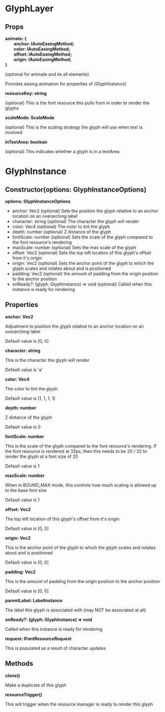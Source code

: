 # GlyphLayer

## Props

**animate: {<br>&emsp;&emsp;anchor: IAutoEasingMethod<Vec>;<br>&emsp;&emsp;color: IAutoEasingMethod<Vec>;<br>&emsp;&emsp;offset: IAutoEasingMethod<Vec>;<br>&emsp;&emsp;origin: IAutoEasingMethod<Vec>;<br>}**

(optional for animate and its all elements)

Provides easing animation for properties of [GlyphInstance]

**resourceKey: string**

(optional) This is the font resource this pulls from in order to render the glyphs

**scaleMode: ScaleMode**

(optional) This is the scaling strategy the glyph will use when text is involved

**inTextArea: boolean**

(optional) This indicates whether a glyph is in a textArea

# GlyphInstance

## Constructor(options: GlyphInstanceOptions)

**options: GlyphInstanceOptions**

* anchor: Vec2
  (optional) Sets the position the glyph relative to an anchor location on an overarching label
* character: string
  (optional) The character the glyph will render
* color: Vec4
  (optional) The color to tint the glyph
* depth: number
  (optional) Z distance of the glyph
* fontScale: number
  (optional) Sets the scale of the glyph compared to the font resource's rendering
* maxScale: number
  (optional) Sets the max scale of the glyph
* offset: Vec2
  (optional) Sets the top left location of this glyph's offset from it's origin
* origin: Vec2
  (optional) Sets the anchor point of the glyph to which the glyph scales and rotates about and is positioned
* padding: Vec2
  (optional) the amount of padding from the origin position to the anchor position
* onReady?: (glyph: GlyphInstance) => void
  (optional) Called when this instance is ready for rendering

## Properties

**anchor: Vec2**

Adjustment to position the glyph relative to an anchor location on an overarching label

Default value is [0, 0]

**character: string**

This is the character the glyph will render

Default value is 'a'

**color: Vec4**

The color to tint the glyph

Default value is [1, 1, 1, 1]

**depth: number**

Z distance of the glyph

Default value is 0

**fontScale: number**

This is the scale of the glyph compared to the font resource's rendering. If the font resource is rendered at 32px, then this needs to be 20 / 32 to render the glyph at a font size of 20

Default value is 1

**maxScale: number**

When in BOUND_MAX mode, this controls how much scaling is allowed up to the base font size

Default value is 1

**offset: Vec2**

The top left location of this glyph's offset from it's origin

Default value is [0, 0]

**origin: Vec2**

This is the anchor point of the glyph to which the glyph scales and rotates about and is positioned

Default value is [0, 0]

**padding: Vec2**

This is the amount of padding from the origin position to the anchor position

Default value is [0, 0]

**parentLabel: LabelInstance**

The label this glyph is associated with (may NOT be associated at all)

**onReady?: (glyph: GlyphInstance) => void**

Called when this instance is ready for rendering

**request: IFontResourceRequest**

This is populated as a result of character updates

## Methods

**clone()**

Make a duplicate of this glyph

**resourceTrigger()**

This will trigger when the resource manager is ready to render this glyph
